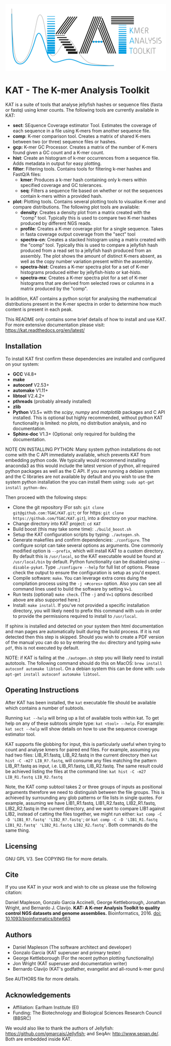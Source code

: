 ![alt text](doc/source/images/kat_logo.png "The K-mer Analysis Toolkit")

KAT - The K-mer Analysis Toolkit
================================

KAT is a suite of tools that analyse jellyfish hashes or sequence files (fasta or fastq) using kmer counts.  The following tools are currently available in KAT:

   - **sect**:   SEquence Coverage estimator Tool.  Estimates the coverage of each sequence in a file using K-mers from another sequence file.
   - **comp**:   K-mer comparison tool.  Creates a matrix of shared K-mers between two (or three) sequence files or hashes.
   - **gcp:**    K-mer GC Processor.  Creates a matrix of the number of K-mers found given a GC count and a K-mer count.
   - **hist**:   Create an histogram of k-mer occurrences from a sequence file.  Adds metadata in output for easy plotting.
   - **filter**: Filtering tools.  Contains tools for filtering k-mer hashes and FastQ/A files:
     - **kmer**:         Produces a k-mer hash containing only k-mers within specified coverage and GC tolerances.
     - **seq**:          Filters a sequence file based on whether or not the sequences contain k-mers within a provided hash.
   - **plot**:   Plotting tools.  Contains several plotting tools to visualise K-mer and compare distributions. The following plot tools are available:
     - **density**:      Creates a density plot from a matrix created with the "comp" tool.  Typically this is used to compare two K-mer hashes produced by different NGS reads.
     - **profile**:      Creates a K-mer coverage plot for a single sequence.  Takes in fasta coverage output coverage from the "sect" tool
     - **spectra-cn**:   Creates a stacked histogram using a matrix created with the "comp" tool.  Typically this is used to compare a jellyfish hash produced from a read set to a jellyfish hash produced from an assembly. The plot shows the amount of distinct K-mers absent, as well as the copy number variation present within the assembly.
     - **spectra-hist**: Creates a K-mer spectra plot for a set of K-mer histograms produced either by jellyfish-histo or kat-histo.
     - **spectra-mx**:   Creates a K-mer spectra plot for a set of K-mer histograms that are derived from selected rows or columns in a matrix produced by the "comp".

In addition, KAT contains a python script for analysing the mathematical distributions present in the K-mer spectra in order to determine how much content is present in each peak.

This README only contains some brief details of how to install and use KAT.  For more
extensive documentation please visit: https://kat.readthedocs.org/en/latest/


Installation
------------

To install KAT first confirm these dependencies are installed and configured on your system:

  - **GCC** V4.8+
  - **make**
  - **autoconf** V2.53+
  - **automake** V1.11+
  - **libtool** V2.4.2+
  - **pthreads** (probably already installed)
  - **zlib**
  - **Python** V3.5+ with the *scipy*, *numpy* and *matplotlib* packages and C API installed.  This is optional but highly recommended, without python KAT functionality is limited: no plots, no distribution analysis, and no documentation.
  - **Sphinx-doc** V1.3+ (Optional: only required for building the documentation.  

NOTE ON INSTALLING PYTHON: Many system python installations do not come with the C API immediately available, which prevents KAT from embedding python code.  We typically would recommend installing anaconda3 as this would include the latest version of python, all required python packages as well as the C API.  If you are running a debian system and the C libraries are not available by default and you wish to use the system python installation the you can install them using: ```sudo apt-get install python-dev```.  

Then proceed with the following steps:

  - Clone the git repository (For ssh: ```git clone git@github.com:TGAC/KAT.git```; or for https: ```git clone https://github.com/TGAC/KAT.git```), into a directory on your machine.
  - Change directory into KAT project: ```cd KAT```
  - Build boost (this may take some time): ```./build_boost.sh```
  - Setup the KAT configuration scripts by typing: ```./autogen.sh```.
  - Generate makefiles and confirm dependencies: ```./configure```. The configure script can take several options as arguments.  One commonly modified option is ```--prefix```, which will install KAT to a custom directory.  By default this is ```/usr/local```, so the KAT executable would be found at ```/usr/local/bin``` by default. Python functionality can be disabled using ```--disable-pykat```.  Type ```./configure --help``` for full list of options.  Please check the output to ensure the configuration is setup as you'd expect.
  - Compile software: ```make```.  You can leverage extra cores duing the compilation process using the ```-j <#cores>``` option.  Also you can see all command lines used to build the software by setting ```V=1```.
  - Run tests (optional) ```make check```.  (The ```-j``` and ```V=1``` options described above are also supported here.)
  - Install: ```make install```.  If you've not provided a specific installation directory, you will likely need to prefix this command with ```sudo``` in order to provide the permissions required to install to ```/usr/local```.

If sphinx is installed and detected on your system then html documentation and man
pages are automatically built during the build process.  If it is not detected then this step is skipped.  Should you wish to create a PDF version of the manual you can do so by entering the ```doc``` directory and typing ```make pdf```, this is not executed by default.  

NOTE: if KAT is failing at the ```./autogen.sh``` step you will likely need to install autotools.  The following command should do this on MacOS: ```brew install autoconf automake libtool```.  On a debian system this can be done with: ```sudo apt-get install autoconf automake libtool```.


Operating Instructions
----------------------

After KAT has been installed, the ```kat``` executable file should be available which contains a number of subtools.

Running ```kat --help``` will bring up a list of available tools within kat.  To get help on any of these subtools simple type: ```kat <tool> --help```.  For example: ```kat sect --help``` will show details on how to use the sequence coverage estimator tool.

KAT supports file globbing for input, this is particularly useful when trying to count and analyse kmers for paired end files.  For example,
assuming you had two files: LIB_R1.fastq, LIB_R2.fastq in the current directory then ```kat hist -C -m27 LIB_R?.fastq```, will consume any
files matching the pattern LIB_R?.fastq as input, i.e. LIB_R1.fastq, LIB_R2.fastq.  The same result could be achieved listing the files at
the command line: ```kat hist -C -m27 LIB_R1.fastq LIB_R2.fastq```

Note, the KAT comp subtool takes 2 or three groups of inputs as positional arguments therefore we need to distinguish between the file groups.
This is achieved by surrounding any glob patterns or file lists in single quotes.  For example, assuming we have LIB1_R1.fastq, LIB1_R2.fastq,
LIB2_R1.fastq, LIB2_R2.fastq in the current directory, and we want to compare LIB1 against LIB2, instead of catting the files together, we might
run either: ```kat comp -C -D 'LIB1_R?.fastq' 'LIB2_R?.fastq'```; or ```kat comp -C -D 'LIB1_R1.fastq LIB1_R2.fastq' 'LIB2_R1.fastq LIB2_R2.fastq'```.
Both commands do the same thing.



Licensing
---------


GNU GPL V3.  See COPYING file for more details.

Cite
----

If you use KAT in your work and wish to cite us please use the following citation:

Daniel Mapleson, Gonzalo Garcia Accinelli, George Kettleborough, Jonathan Wright, and Bernardo J. Clavijo.
**KAT: A K-mer Analysis Toolkit to quality control NGS datasets and genome assemblies.**
Bioinformatics, 2016. [doi: 10.1093/bioinformatics/btw663](http://bioinformatics.oxfordjournals.org/content/early/2016/10/20/bioinformatics.btw663.abstract)


Authors
-------

* Daniel Mapleson (The software architect and developer)
* Gonzalo Garcia (KAT superuser and primary tester)
* George Kettleborough (For the recent python plotting functionality)
* Jon Wright (KAT superuser and documentation writer)
* Bernardo Clavijo (KAT's godfather, evangelist and all-round k-mer guru)

See AUTHORS file for more details.


Acknowledgements
----------------

 * Affiliation: Earlham Institute (EI)
 * Funding: The Biotechnology and Biological Sciences Research Council (BBSRC)

We would also like to thank the authors of Jellyfish: https://github.com/gmarcais/Jellyfish;
and SeqAn: http://www.seqan.de/.  Both are embedded inside KAT.
